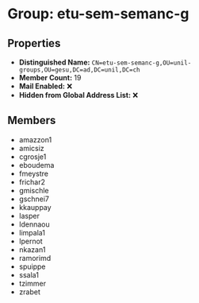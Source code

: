 # Group: etu-sem-semanc-g

## Properties

- **Distinguished Name:** `CN=etu-sem-semanc-g,OU=unil-groups,OU=gesu,DC=ad,DC=unil,DC=ch`
- **Member Count:** 19
- **Mail Enabled:** ❌
- **Hidden from Global Address List:** ❌

## Members

- amazzon1
- amicsiz
- cgrosje1
- eboudema
- fmeystre
- frichar2
- gmischle
- gschnei7
- kkauppay
- lasper
- ldennaou
- limpala1
- lpernot
- nkazan1
- ramorimd
- spuippe
- ssala1
- tzimmer
- zrabet
